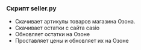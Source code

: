 ### Скрипт seller.py

- Скачивает артикулы товаров магазина Озона.
- Скачивает остатки с сайта casio
- Обновляет остатки на Озоне
- Проставляет цены и обновляет их на Озоне

